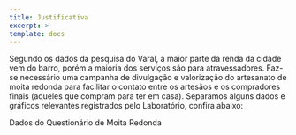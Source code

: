 ```yaml
---
title: Justificativa
excerpt: >-
template: docs
---
```


Segundo os dados da pesquisa do Varal, a maior parte da renda da cidade vem do barro, porém a maioria dos serviços são para atravessadores. Faz-se necessário uma campanha de divulgação e valorização do artesanato de moita redonda para facilitar o contato entre os artesãos e os compradores finais (aqueles que compram para ter em casa). Separamos alguns dados e gráficos relevantes registrados pelo Laboratório, confira abaixo:

Dados do Questionário de Moita Redonda
